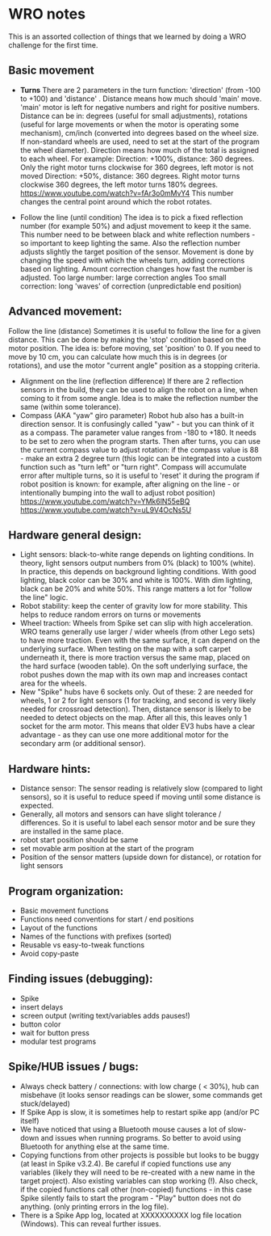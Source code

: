 # WRO notes

This is an assorted collection of things that we learned by doing a WRO challenge for the first time. 

## Basic movement
* **Turns** There are 2 parameters in the turn function: 'direction' (from -100 to +100) and 'distance' . Distance means how much should 'main' move. 'main' motor is left for negative numbers and right for positive numbers. Distance can be in: degrees (useful for small adjustments), rotations (useful for large movements or when the motor is operating some mechanism), cm/inch (converted into degrees based on the wheel size. If non-standard wheels are used, need to set at the start of the program the wheel diameter). 
Direction means how much of the total is assigned to each wheel. 
For example:
Direction: +100%, distance: 360 degrees. Only the right motor turns clockwise for 360 degrees, left motor is not moved
Direction: +50%, distance: 360 degrees. Right motor turns clockwise 360 degrees, the left motor turns 180% degrees. 
https://www.youtube.com/watch?v=fAr3o0mMvY4
This number changes the central point around which the robot rotates. 

* Follow the line (until condition)
The idea is to pick a fixed reflection number (for example 50%) and adjust movement to keep it the same. This number need to be between black and white reflection numbers - so important to keep lighting the same. Also the reflection number adjusts slightly the target position of the sensor. 
Movement is done by changing the speed with which the wheels turn, adding corrections based on lighting. 
Amount correction changes how fast the number is adjusted. 
Too large number: large correction angles
Too small correction: long 'waves' of correction (unpredictable end position) 

## Advanced movement:
Follow the line (distance) 
Sometimes it is useful to follow the line for a given distance. This can be done by making the 'stop' condition based on the motor position. The idea is: before moving, set 'position' to 0. If you need to move by 10 cm, you can calculate how much this is in degrees (or rotations), and use the motor "current angle" position as a stopping criteria. 
* Alignment on the line (reflection difference) 
If there are 2 reflection sensors in the build, they can be used to align the robot on a line, when coming to it from some angle. Idea is to make the reflection number the same (within some tolerance). 
* Compass (AKA "yaw" giro parameter) 
Robot hub also has a built-in direction sensor. It is confusingly called "yaw" - but you can think of it as a compass. The parameter value ranges from -180 to +180.  It needs to be set to zero when the program starts. Then after turns, you can use the current compass value to adjust rotation: if the compass value is 88 - make an extra 2 degree turn (this logic can be integrated into a custom function such as "turn left" or "turn right". 
Compass will accumulate error after multiple turns, so it is useful to 'reset' it during the program if robot position is known: for example, after aligning on the line - or intentionally bumping into the wall to adjust robot position) 
https://www.youtube.com/watch?v=YMk6lN55eBQ
https://www.youtube.com/watch?v=uL9V4OcNs5U

## Hardware general design:
- Light sensors: black-to-white range depends on lighting conditions. In theory, light sensors output numbers from 0% (black) to 100% (white). In practice, this depends on background lighting conditions. With good lighting, black color can be 30% and white is 100%. With dim lighting, black can be 20% and white 50%. This range matters a lot for "follow the line" logic. 
- Robot stability: keep the center of gravity low for more stability. This helps to reduce random errors on turns or movements
- Wheel traction: Wheels from Spike set can slip with high acceleration. WRO teams generally use larger / wider wheels (from other Lego sets) to have more traction. Even with the same surface, it can depend on the underlying surface. When testing on the map with a soft carpet underneath it, there is more traction versus the same map, placed on the hard surface (wooden table). On the soft underlying surface, the robot pushes down the map with its own map and increases contact area for the wheels.
- New "Spike" hubs have 6 sockets only. Out of these: 2 are needed for wheels, 1 or 2 for light sensors (1 for tracking, and second is very likely needed for crossroad detection). Then, distance sensor is likely to be needed to detect objects on the map. After all this, this leaves only 1 socket for the arm motor. This means that older EV3 hubs have a clear advantage - as they can use one more additional motor for the secondary arm (or additional sensor).

## Hardware hints: 
- Distance sensor:
The sensor reading is relatively slow (compared to light sensors), so it is useful to reduce speed if moving until some distance is expected. 
- Generally, all motors and sensors can have slight tolerance / differences. So it is useful to label each sensor motor and be sure they are installed in the same place.
- robot start position should be same
- set movable arm position at the start of the program
- Position of the sensor matters (upside down for distance), or rotation for light sensors 

## Program organization:
- Basic movement functions 
- Functions need conventions for start / end positions 
- Layout of the functions
- Names of the functions with prefixes (sorted) 
- Reusable vs easy-to-tweak functions 
- Avoid copy-paste 

## Finding issues (debugging):
- Spike 
- insert delays
- screen output (writing text/variables adds pauses!)
- button color
- wait for button press
- modular test programs 

## Spike/HUB issues / bugs:
- Always check battery / connections: with low charge ( < 30%), hub can misbehave (it looks sensor readings can be slower, some commands get stuck/delayed)
- If Spike App is slow, it is sometimes help to restart spike app (and/or PC itself)
- We have noticed that using a Bluetooth mouse causes a lot of slow-down and issues when running programs. So better to avoid using Bluetooth for anything else at the same time.
- Copying functions from other projects is possible but looks to be buggy (at least in Spike v3.2.4). Be careful if copied functions use any variables (likely they will need to be re-created with a new name in the target project). Also existing variables can stop working (!). Also check, if the copied functions call other (non-copied) functions - in this case Spike silently fails to start the program - "Play" button does not do anything. (only printing errors in the log file).
- There is a Spike App log, located at XXXXXXXXXX log file location (Windows). This can reveal further issues.
